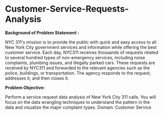 # Customer-Service-Requests-Analysis

**Background of Problem Statement :**

NYC 311's mission is to provide the public with quick and easy access to all New York City government services and information while offering the best customer service. 
Each day, NYC311 receives thousands of requests related to several hundred types of non-emergency services, including noise complaints, plumbing issues, and illegally parked cars.
These requests are received by NYC311 and forwarded to the relevant agencies such as the police, buildings, or transportation. 
The agency responds to the request, addresses it, and then closes it. 

**Problem Objective:**

Perform a service request data analysis of New York City 311 calls. 
You will focus on the data wrangling techniques to understand the pattern in the data and visualize the major complaint types. 
Domain: Customer Service
